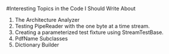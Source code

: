 ﻿#Interesting Topics in the Code I Should Write About

1. The Architecture Analyzer
2. Testing PipeReader with the one byte at a time stream.
3. Creating a parameterized test fixture using StreamTestBase.
5. PdfName Subclasses
6. Dictionary Builder